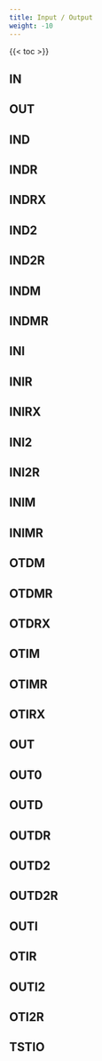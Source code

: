 ```yaml
---
title: Input / Output
weight: -10
---
```


{{< toc >}}

## IN



## OUT



## IND



## INDR



## INDRX



## IND2



## IND2R



## INDM



## INDMR



## INI



## INIR



## INIRX



## INI2



## INI2R



## INIM



## INIMR



## OTDM



## OTDMR




## OTDRX



## OTIM



## OTIMR



## OTIRX



## OUT



## OUT0



## OUTD



## OUTDR



## OUTD2



## OUTD2R



## OUTI



## OTIR



## OUTI2



## OTI2R



## TSTIO
